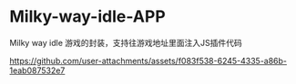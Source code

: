# Milky-way-idle-APP
Milky way idle 游戏的封装，支持往游戏地址里面注入JS插件代码




https://github.com/user-attachments/assets/f083f538-6245-4335-a86b-1eab087532e7

